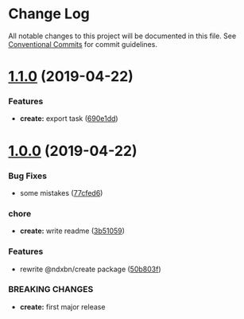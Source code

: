 # Change Log

All notable changes to this project will be documented in this file.
See [Conventional Commits](https://conventionalcommits.org) for commit guidelines.

# [1.1.0](https://github.com/ndxbn/ndxbn/compare/@ndxbn/create@1.0.0...@ndxbn/create@1.1.0) (2019-04-22)


### Features

* **create:** export task ([690e1dd](https://github.com/ndxbn/ndxbn/commit/690e1dd))





# [1.0.0](https://github.com/ndxbn/ndxbn/compare/@ndxbn/create@0.0.3...@ndxbn/create@1.0.0) (2019-04-22)


### Bug Fixes

* some mistakes ([77cfed6](https://github.com/ndxbn/ndxbn/commit/77cfed6))


### chore

* **create:** write readme ([3b51059](https://github.com/ndxbn/ndxbn/commit/3b51059))


### Features

* rewrite @ndxbn/create package ([50b803f](https://github.com/ndxbn/ndxbn/commit/50b803f))


### BREAKING CHANGES

* **create:** first major release
